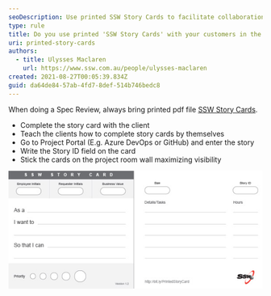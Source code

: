 ```yaml
---
seoDescription: Use printed SSW Story Cards to facilitate collaboration and visualization during Spec Reviews.
type: rule
title: Do you use printed 'SSW Story Cards' with your customers in the Spec Review?
uri: printed-story-cards
authors:
  - title: Ulysses Maclaren
    url: https://www.ssw.com.au/people/ulysses-maclaren
created: 2021-08-27T00:05:39.834Z
guid: da64de84-57ab-4fd7-8def-514b746bedc8
---
```


When doing a Spec Review, always bring printed pdf file [SSW Story Cards](SSWStoryCard.pdf).

<!--endintro-->

- Complete the story card with the client
- Teach the clients how to complete story cards by themselves
- Go to Project Portal (E.g. Azure DevOps or GitHub) and enter the story
- Write the Story ID field on the card
- Stick the cards on the project room wall maximizing visibility

![Figure: SSW Story Card](sswstorycard.jpeg)
